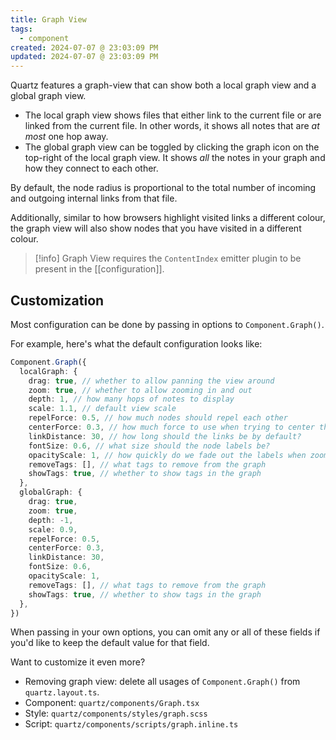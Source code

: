 ```yaml
---
title: Graph View
tags:
  - component
created: 2024-07-07 @ 23:03:09 PM
updated: 2024-07-07 @ 23:03:09 PM
---
```


Quartz features a graph-view that can show both a local graph view and a global graph view.

- The local graph view shows files that either link to the current file or are linked from the current file. In other words, it shows all notes that are _at most_ one hop away.
- The global graph view can be toggled by clicking the graph icon on the top-right of the local graph view. It shows _all_ the notes in your graph and how they connect to each other.

By default, the node radius is proportional to the total number of incoming and outgoing internal links from that file.

Additionally, similar to how browsers highlight visited links a different colour, the graph view will also show nodes that you have visited in a different colour.

> [!info]
> Graph View requires the `ContentIndex` emitter plugin to be present in the [[configuration]].

## Customization

Most configuration can be done by passing in options to `Component.Graph()`.

For example, here's what the default configuration looks like:

```typescript title="quartz.layout.ts"
Component.Graph({
  localGraph: {
    drag: true, // whether to allow panning the view around
    zoom: true, // whether to allow zooming in and out
    depth: 1, // how many hops of notes to display
    scale: 1.1, // default view scale
    repelForce: 0.5, // how much nodes should repel each other
    centerForce: 0.3, // how much force to use when trying to center the nodes
    linkDistance: 30, // how long should the links be by default?
    fontSize: 0.6, // what size should the node labels be?
    opacityScale: 1, // how quickly do we fade out the labels when zooming out?
    removeTags: [], // what tags to remove from the graph
    showTags: true, // whether to show tags in the graph
  },
  globalGraph: {
    drag: true,
    zoom: true,
    depth: -1,
    scale: 0.9,
    repelForce: 0.5,
    centerForce: 0.3,
    linkDistance: 30,
    fontSize: 0.6,
    opacityScale: 1,
    removeTags: [], // what tags to remove from the graph
    showTags: true, // whether to show tags in the graph
  },
})
```

When passing in your own options, you can omit any or all of these fields if you'd like to keep the default value for that field.

Want to customize it even more?

- Removing graph view: delete all usages of `Component.Graph()` from `quartz.layout.ts`.
- Component: `quartz/components/Graph.tsx`
- Style: `quartz/components/styles/graph.scss`
- Script: `quartz/components/scripts/graph.inline.ts`
